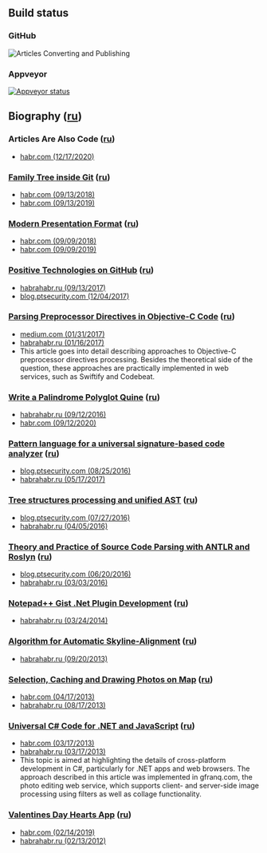 ## Build status

### GitHub

![Articles Converting and Publishing](https://github.com/KvanTTT/Articles/workflows/Articles%20Converting%20and%20Publishing/badge.svg)

### Appveyor

[![Appveyor status](https://ci.appveyor.com/api/projects/status/9ucvw7ydprvf0r2h?svg=true)](https://ci.appveyor.com/project/KvanTTT/articles)

## Biography ([ru](Biography/Russian.md))

### Articles Are Also Code ([ru](Articles-Are-Also-Code/Russian.md))

* [habr.com (12/17/2020)](https://habr.com/ru/post/442368)

### [Family Tree inside Git](Genealogy-Tree-In-Git/English.md) ([ru](Genealogy-Tree-In-Git/Russian.md))

* [habr.com (09/13/2018)](https://habr.com/post/351158/)
* [habr.com (09/13/2019)](https://habr.com/en/post/465959/)

### [Modern Presentation Format](Modern-Presentations-Format/English.md) ([ru](Modern-Presentations-Format/Russian.md))

* [habr.com (09/09/2018)](https://habr.com/company/pt/blog/414757/)
* [habr.com (09/09/2019)](https://habr.com/en/post/445062/)

### [Positive Technologies on GitHub](https://github.com/PositiveTechnologies/PT.Doc/blob/master/Articles/Positive-Technologies-at-GitHub/English.md) ([ru](https://github.com/PositiveTechnologies/PT.Doc/blob/master/Articles/Positive-Technologies-at-GitHub/Russian.md))

* [habrahabr.ru (09/13/2017)](https://habrahabr.ru/company/pt/blog/327957/)
* [blog.ptsecurity.com (12/04/2017)](http://blog.ptsecurity.com/2017/12/positive-technologies-on-github.html)

### [Parsing Preprocessor Directives in Objective-C Code](Parsing-Preprocessor-Directives-in-Objective-C-Code/English.md) ([ru](Parsing-Preprocessor-Directives-in-Objective-C-Code/Russian.md))

* [medium.com (01/31/2017)](https://medium.com/swiftify/parsing-preprocessor-directives-in-objective-c-714a3dde570)
* [habrahabr.ru (01/16/2017)](https://habrahabr.ru/post/318954/)
* This article goes into detail describing approaches
to Objective-C preprocessor directives processing. Besides the
theoretical side of the question, these approaches are practically
implemented in web services, such as Swiftify and Codebeat.

### [Write a Palindrome Polyglot Quine](Write-a-palindrome-polyglot-quine/English.md) ([ru](Write-a-palindrome-polyglot-quine/Russian.md))

* [habrahabr.ru (09/12/2016)](https://habrahabr.ru/company/pt/blog/309702/)
* [habr.com (09/12/2020)](https://habr.com/en/post/468711/)

### [Pattern language for a universal signature-based code analyzer](https://github.com/PositiveTechnologies/PT.Doc/blob/master/Articles/Pattern-language-for-a-universal-signature-based-code-analyzer/English.md) ([ru](https://github.com/PositiveTechnologies/PT.Doc/blob/master/Articles/Pattern-language-for-a-universal-signature-based-code-analyzer/Russian.md))

* [blog.ptsecurity.com (08/25/2016)](http://blog.ptsecurity.com/2016/08/pattern-language-for-univeral-signature.html)
* [habrahabr.ru (05/17/2017)](https://habrahabr.ru/company/pt/blog/300946/)

### [Tree structures processing and unified AST](https://github.com/PositiveTechnologies/PT.Doc/blob/master/Articles/Tree-structures-processing-and-unified-AST/English.md) ([ru](https://github.com/PositiveTechnologies/PT.Doc/blob/master/Articles/Tree-structures-processing-and-unified-AST/Russian.md))

* [blog.ptsecurity.com (07/27/2016)](http://blog.ptsecurity.com/2016/07/tree-structures-processing-and-unified.html)
* [habrahabr.ru (04/05/2016)](https://habrahabr.ru/company/pt/blog/210060/)

### [Theory and Practice of Source Code Parsing with ANTLR and Roslyn](https://github.com/PositiveTechnologies/PT.Doc/blob/master/Articles/Theory-and-Practice-of-source-code-parsing-with-ANTLR-and-Roslyn/English.md) ([ru](https://github.com/PositiveTechnologies/PT.Doc/blob/master/Articles/Theory-and-Practice-of-source-code-parsing-with-ANTLR-and-Roslyn/Russian.md))

* [blog.ptsecurity.com (06/20/2016)](http://blog.ptsecurity.com/2016/06/theory-and-practice-of-source-code.html)
* [habrahabr.ru (03/03/2016)](https://habrahabr.ru/company/pt/blog/210772/)

### [Notepad++ Gist .Net Plugin Development](Notepad++-Gist-NET-Plugin-Development/English.md) ([ru](Notepad++-Gist-NET-Plugin-Development/Russian.md))

* [habrahabr.ru (03/24/2014)](https://habrahabr.ru/post/215769/)

### [Algorithm for Automatic Skyline-Alignment](Automatic-Skyline-Alignment/English.md) ([ru](Automatic-Skyline-Alignment/Russian.md))

* [habrahabr.ru (09/20/2013)](https://habrahabr.ru/post/194580/)

### [Selection, Caching and Drawing Photos on Map](Selection-Caching-and-Drawing-Photos-on-Map/English.md) ([ru](Selection-Caching-and-Drawing-Photos-on-Map/Russian.md))

* [habr.com (04/17/2013)](https://habr.com/en/post/440410/)
* [habrahabr.ru (08/17/2013)](https://habrahabr.ru/post/182532/)

### [Universal C# Code for .NET and JavaScript](Universal-CSharp-Code-for-NET-and-JavaScript/English.md) ([ru](Universal-CSharp-Code-for-NET-and-JavaScript/Russian.md))

* [habr.com (03/17/2013)](https://habr.com/en/post/440342/)
* [habrahabr.ru (03/17/2013)](https://habrahabr.ru/post/164439/)
* This topic is aimed at highlighting the details of
cross-platform development in C\#, particularly for .NET apps and web
browsers. The approach described in this article was implemented in
gfranq.com, the photo editing web service, which supports client- and
server-side image processing using filters as well as collage
functionality.

### [Valentines Day Hearts App](Valentines-Day-Hearts-App/English.md) ([ru](Valentines-Day-Hearts-App/Russian.md))

* [habr.com (02/14/2019)](https://habr.com/en/post/440298/)
* [habrahabr.ru (02/13/2012)](https://habr.com/post/137861/)